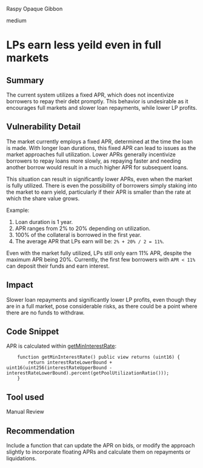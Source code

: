 Raspy Opaque Gibbon

medium

# LPs earn less yeild even in full markets

## Summary
The current system utilizes a fixed APR, which does not incentivize borrowers to repay their debt promptly. This behavior is undesirable as it encourages full markets and slower loan repayments, while lower LP profits.

## Vulnerability Detail
The market currently employs a fixed APR, determined at the time the loan is made. With longer loan durations, this fixed APR can lead to issues as the market approaches full utilization. Lower APRs generally incentivize borrowers to repay loans more slowly, as repaying faster and needing another borrow would result in a much higher APR for subsequent loans.

This situation can result in significantly lower APRs, even when the market is fully utilized. There is even the possibility of borrowers simply staking into the market to earn yield, particularly if their APR is smaller than the rate at which the share value grows.

Example:
1. Loan duration is 1 year.
2. APR ranges from 2% to 20% depending on utilization.
3. 100% of the collateral is borrowed in the first year.
4. The average APR that LPs earn will be: `2% + 20% / 2 = 11%`.

Even with the market fully utilized, LPs still only earn 11% APR, despite the maximum APR being 20%. Currently, the first few borrowers with `APR < 11%` can deposit their funds and earn interest.

## Impact
Slower loan repayments and significantly lower LP profits, even though they are in a full market, pose considerable risks, as there could be a point where there are no funds to withdraw.

## Code Snippet
APR is calculated within [getMinInterestRate](https://github.com/sherlock-audit/2024-04-teller-finance/blob/main/teller-protocol-v2-audit-2024/packages/contracts/contracts/LenderCommitmentForwarder/extensions/LenderCommitmentGroup/LenderCommitmentGroup_Smart.sol#L769-L771):
```solidity
    function getMinInterestRate() public view returns (uint16) {
        return interestRateLowerBound + uint16(uint256(interestRateUpperBound - interestRateLowerBound).percent(getPoolUtilizationRatio()));
    }
```

## Tool used
Manual Review

## Recommendation
Include a function that can update the APR on bids, or modify the approach slightly to incorporate floating APRs and calculate them on repayments or liquidations.